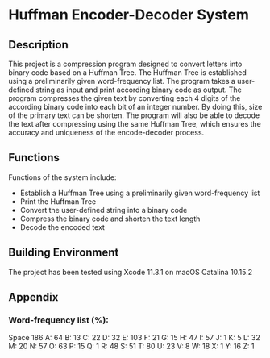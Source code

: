 # Huffman Encoder-Decoder System
## Description
This project is a compression program designed to convert letters into binary code based on a Huffman Tree. The Huffman Tree is established using a preliminarily given word-frequency list.
The program takes a user-defined string as input and print according binary code as output.
The program compresses the given text by converting each 4 digits of the according binary code into each bit of an integer number. By doing this, size of the primary text can be shorten.
The program will also be able to decode the text after compressing using the same Huffman Tree, which ensures the accuracy and uniqueness of the encode-decoder process.

## Functions
Functions of the system include:
* Establish a Huffman Tree using a preliminarily given word-frequency list
* Print the Huffman Tree
* Convert the user-defined string into a binary code
* Compress the binary code and shorten the text length
* Decode the encoded text

## Building Environment
The project has been tested using Xcode 11.3.1 on macOS Catalina 10.15.2

## Appendix
### Word-frequency list (%):
Space 186
A: 64  B: 13  C: 22  D: 32  E: 103  F: 21  G: 15  H: 47  I: 57  J: 1  K: 5  L: 32  M: 20
N: 57  O: 63  P: 15  Q: 1  R: 48  S: 51  T: 80  U: 23  V: 8  W: 18  X: 1  Y: 16  Z: 1
